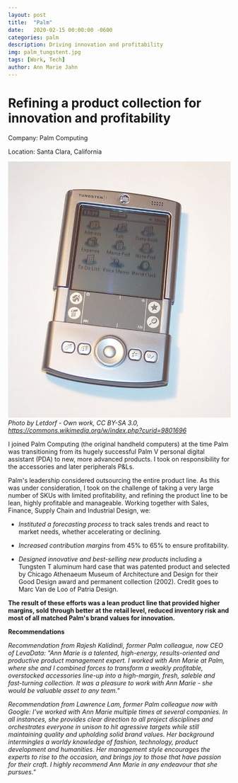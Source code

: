 ```yaml
---
layout: post
title:  "Palm"
date:   2020-02-15 00:00:00 -0600
categories: palm
description: Driving innovation and profitability
img: palm_tungstent.jpg
tags: [Work, Tech]
author: Ann Marie Jahn
---
```

# Refining a product collection for innovation and profitability


Company: Palm Computing

Location: Santa Clara, California

![tungsten t](/assets/img/palm_tungstent.jpg)
_Photo by Letdorf - Own work, CC BY-SA 3.0, https://commons.wikimedia.org/w/index.php?curid=9801696_

I joined Palm Computing (the original handheld computers) at the time Palm was transitioning from its hugely successful Palm V personal digital assistant (PDA) to new, more advanced products. I took on responsibility for the accessories and later peripherals P&Ls.

Palm's leadership considered outsourcing the entire product line. As this was under consideration, I took on the challenge of taking a very large number of SKUs with limited profitability, and refining the product line to be lean, highly profitable and manageable. Working together with Sales, Finance, Supply Chain and Industrial Design, we:

+ _Instituted a forecasting process_ to track sales trends and react to market needs, whether accelerating or declining.

+ _Increased contribution margins_ from 45% to 65% to ensure profitability.

+ _Designed innovative and best-selling new products_ including a Tungsten T aluminum hard case that was patented product and selected by Chicago Athenaeum Museum of Architecture and Design for their Good Design award and permanent collection (2002). Credit goes to Marc Van de Loo of Patria Design.

**The result of these efforts was a lean product line that provided higher margins, sold through better at the retail level, reduced inventory risk and most of all matched Palm's brand values for innovation.**

**Recommendations**

_Recommendation from Rajesh Kalidindi, former Palm colleague, now CEO of LevaData: "Ann Marie is a talented, high-energy, results-oriented and productive product management expert. I worked with Ann Marie at Palm, where she and I combined forces to transform a weakly profitable, overstocked accessories line-up into a high-margin, fresh, saleble and fast-turning collection. It was a pleasure to work with Ann Marie - she would be valuable asset to any team."_

_Recommendation from Lawrence Lam, former Palm colleague now with Google: I've worked with Ann Marie multiple times at several companies. In all instances, she provides clear direction to all project disciplines and orchestrates everyone in unison to hit agressive targets while still maintaining quality and upholding solid brand values. Her background intermingles a worldy knowledge of fashion, technology, product development and humanities. Her management style encourages the experts to rise to the occasion, and brings joy to those that have passion for their craft. I highly recommend Ann Marie in any endeavour that she pursues."_